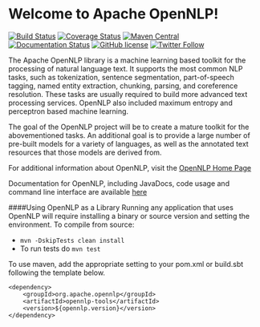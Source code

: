 <!--
Licensed to the Apache Software Foundation (ASF) under one or more
contributor license agreements.  See the NOTICE file distributed with
this work for additional information regarding copyright ownership.
The ASF licenses this file to You under the Apache License, Version 2.0
(the "License"); you may not use this file except in compliance with
the License.  You may obtain a copy of the License at

    http://www.apache.org/licenses/LICENSE-2.0

Unless required by applicable law or agreed to in writing, software
distributed under the License is distributed on an "AS IS" BASIS,
WITHOUT WARRANTIES OR CONDITIONS OF ANY KIND, either express or implied.
See the License for the specific language governing permissions and
limitations under the License.
-->

Welcome to Apache OpenNLP!
===========

[![Build Status](https://api.travis-ci.org/apache/opennlp.svg?branch=master)](https://travis-ci.org/apache/opennlp)
[![Coverage Status](https://coveralls.io/repos/github/apache/opennlp/badge.svg?branch=master)](https://coveralls.io/github/apache/opennlp?branch=master)
[![Maven Central](https://maven-badges.herokuapp.com/maven-central/org.apache.opennlp/opennlp/badge.svg?style=plastic])](https://maven-badges.herokuapp.com/maven-central/org.apache.opennlp/opennlp)
[![Documentation Status](https://img.shields.io/:docs-latest-green.svg)](http://opennlp.apache.org/documentation.html)
[![GitHub license](https://img.shields.io/badge/license-Apache%202-blue.svg)](https://raw.githubusercontent.com/apache/opennlp/master/LICENSE)
[![Twitter Follow](https://img.shields.io/twitter/follow/ApacheOpennlp.svg?style=social)](https://twitter.com/ApacheOpenNLP)

The Apache OpenNLP library is a machine learning based toolkit for the processing of natural language text.
It supports the most common NLP tasks, such as tokenization, sentence segmentation,
part-of-speech tagging, named entity extraction, chunking, parsing, and coreference resolution.
These tasks are usually required to build more advanced text processing services.
OpenNLP also included maximum entropy and perceptron based machine learning.  
      
The goal of the OpenNLP project will be to create a mature toolkit for the abovementioned tasks.
An additional goal is to provide a large number of pre-built models for a variety of languages, as
well as the annotated text resources that those models are derived from.      

For additional information about OpenNLP, visit the [OpenNLP Home Page](http://opennlp.apache.org/)

Documentation for OpenNLP, including JavaDocs, code usage and command line interface are available [here](http://opennlp.apache.org/documentation.html)

####Using OpenNLP as a Library
Running any application that uses OpenNLP will require installing a binary or source version and setting the environment.
To compile from source:
* `mvn -DskipTests clean install`
* To run tests do `mvn test`

To use maven, add the appropriate setting to your pom.xml or build.sbt following the template below.

```
<dependency>
    <groupId>org.apache.opennlp</groupId>
    <artifactId>opennlp-tools</artifactId>
    <version>${opennlp.version}</version>
</dependency>
```
